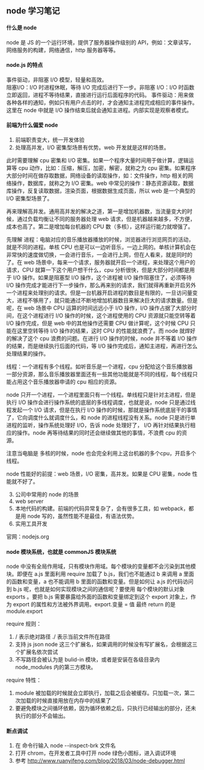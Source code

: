 ## node 学习笔记

#### 什么是 node
node 是 JS 的一个运行环境，提供了服务器操作级别的 API，例如：文章读写，网络服务的构建，网络通信，http 服务器等等。
#### node.js 的特点
事件驱动，非阻塞 I/O 模型，轻量和高效。  
阻塞I/O：I/O 时进程休眠，等待 I/O 完成后进行下一步。非阻塞 I/O：I/O 时函数立即返回，进程不等待结果，直接进行运行后面程序的代码。
事件驱动：用来做各种各样的通知，例如只有用户点击的时，才会通知主进程完成相应的事件操作。这里在 node 中就是 I/O 操作结束后就会通知主进程。内部实现是观察者模式。

#### 前端为什么偏爱 node
1. 前端职责变大，统一开发体验
2. 处理高并发，I/O 密集型场景有优势。web 开发就是这样的场景。

此时需要理解 cpu 密集和 I/O 密集。如果一个程序大量时间用于做计算，逻辑运算等 cpu 动作，比如：压缩，解压，加密，解密，就称之为 cpu 密集。如果程序大部分时间在做存取数据，网络设备的读取操作，如：文件操作，http 相关的网络操作，数据库，就称之为 I/O 密集。web 中常见的操作：静态资源读取，数据库操作，反复读取数据，渲染页面，根据数据生成页面，所以 web 是一个典型的 I/O 密集型场景了。

再来理解高并发。通用高并发的解决之道，第一是增加机器数，当流量变大的时候，通过负载均衡让不同的服务器处理 web 请求，但是机器越来越多，不方便，成本也高了。第二是增加每台机器的 CPU 数（多核），这样运行能力就增强了。

先理解 进程：电脑对应的音乐播放器播放的时候，浏览器进行浏览网页的活动，就是不同的进程。单核 CPU 也是可以一边听音乐，一边上网的。单核计算机会在非常快的速度做切换，一会进行音乐，一会进行上网，但在人看来，就是同时的了。在 web 场景中，每来一个请求，服务器就开启一个进程，来处理这个用户的请求，CPU 就算一下这个用户想干什么，cpu 分析很快，但是大部分时间都是用于 I/O 操作。如果是阻塞型 I/O 操作，这个进程被 I/O 操作阻塞住了，必须等待 I/O 操作完成才能进行下一步操作，那么再来别的请求，我们就得再重新开启另外一个进程来处理别的请求。但是一台机器开启进程的数目是有限的，一旦访问量变大，进程不够用了，就只能通过不断地增加机器数目来解决巨大的请求数量。但是呢，在 web 场景中 CPU 运算的时间远远小于 I/O 操作，I/O 操作占据了大部分时间，在这个进程进行 I/O 操作的时候，这个进程使用的 CPU 资源就只能空转等着 I/O 操作完成，但是 web 中的其他操作还需要 CPU 做计算呢，这个时候 CPU 只能在这里空转等待 I/O 操作的结果，这时 CPU 的性能就浪费了。而 node 就焊好的解决了这个 cpu 浪费的问题。在进行 I/O 操作的时候，node 并不等着 I/O 操作的结果，而是继续执行后面的代码，等 I/O 操作完成后，通知主进程，再进行怎么处理结果的操作。

线程：一个进程有多个线程。如听音乐是一个进程，cpu 分配给这个音乐播放器一部分资源，那么音乐播放器里面还有一些其他功能就是不同的线程，每个线程只能占用这个音乐播放器申请的 cpu 相应的资源。

node 只开一个进程，一个进程里面只有一个线程。单线程只是针对主进程，但是执行 I/O 操作会进行操作系统的底层的多线程调度，也就是说，node 只是通过线程发起一个 I/O 请求，但是在执行 I/O 操作的时候，那就是操作系统底层干的事情了，它向调度什么就调度什么，和 node 的进程线程没有关系。node 只是进行单进程的监听，操作系统处理好 I/O，告诉 node 处理好了， I/O 再针对结果执行相应的操作。node 再等待结果的同时还会继续做其他的事情，不浪费 cpu 的资源。

注意当电脑是 多核的时候，node 也会完全利用上这台机器的多个cpu，开启多个线程。

node 性能好的前提：web 场景，I/O 密集，高并发。如果是 CPU 密集，node 性能就不好了。

3. 公司中常用的 node 的场景
1. web server
2. 本地代码的构建。前端的代码异常复杂了，会有很多工具，如 webpack，都是用 node 写的，虽然性能不是最佳，有语法优势。
3. 实用工具开发

官网：nodejs.org


#### node 模块系统，也就是 commonJS 模块系统
node 中没有全局作用域，只有模块作用域。每个模块的变量都不会污染到其他模块。即便在 a.js 里面利用 require 加载了 b.js，我们也不能通过 b 来调用 a 里面的函数和变量，a 也不能调用 b 里面的函数和变量。但是如何让 a.js 的代码访问到 b.js 呢，也就是如何实现模块之间的通信呢？要使用 每个模块的默认对象 exports 。要把 b.js 需要暴露给外面的函数和变量绑定到这个 export 对象上，作为 export 的属性和方法被外界调用。export.变量 = 值
最终 return 的是 module.export

require 规则：
1. / 表示绝对路径    ./ 表示当前文件所在路径
2. 支持 js json node 这三个扩展名，如果调用的时候没有写扩展名，会根据这三个扩展名依次尝试
3. 不写路径会被认为是 bulid-in 模块，或者是安装在各级目录内 node_modules 内的第三方模块。

require 特性：
1. module 被加载的时候就会立即执行，加载之后会被缓存。只加载一次，第二次加载的时候直接用放在内存中的结果了
2. 要避免模块之间循环依赖，因为循环依赖之后，只执行已经输出的部分，还未执行的部分不会输出。

#### 断点调试
1. 在 命令行输入 node --inspect-brk 文件名
2. 打开 chrom，在开发者工具中打开 node 绿色小图标，进入调试环境
3. 参考 http://www.ruanyifeng.com/blog/2018/03/node-debugger.html
